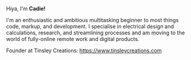 Hiya, I'm **Cadie!** 

I'm an enthusiastic and ambitious multitasking beginner to most things code, markup, and development.
I specialise in electrical design and calculations, research, and streamlining processes and am moving to the world of fully-online remote work and digital products.

Founder at Tinsley Creations:  https://www.tinsleycreations.com




<!---
ltinsley6087/ltinsley6087 is a ✨ special ✨ repository because its `README.md` (this file) appears on your GitHub profile.
You can click the Preview link to take a look at your changes.
--->
